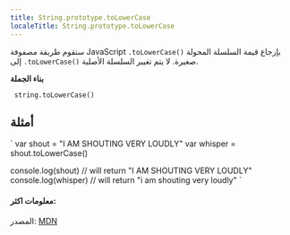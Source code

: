 ```yaml
---
title: String.prototype.toLowerCase
localeTitle: String.prototype.toLowerCase
---
```

ستقوم طريقة مصفوفة JavaScript `.toLowerCase()` بإرجاع قيمة السلسلة المحولة إلى `.toLowerCase()` صغيرة. لا يتم تغيير السلسلة الأصلية.

**بناء الجملة**

 `  string.toLowerCase() 
` 

## أمثلة

 `  var shout = "I AM SHOUTING VERY LOUDLY" 
  var whisper = shout.toLowerCase() 
 
  console.log(shout) // will return "I AM SHOUTING VERY LOUDLY" 
  console.log(whisper) // will return "i am shouting very loudly" 
` 

#### معلومات اكثر:

المصدر: [MDN](https://developer.mozilla.org/en-US/docs/Web/JavaScript/Reference/Global_Objects/String/toLowerCase)
